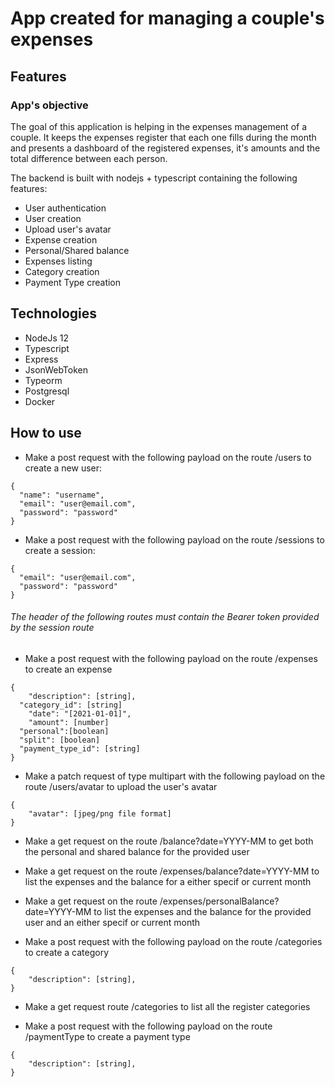 
# App created for managing a couple's expenses

## Features

### App's objective

The goal of this application is helping in the expenses management of a couple. It keeps the expenses register that each one fills during the month and presents a dashboard of the registered expenses, it's amounts and the total difference between each person.


 The backend is built with nodejs + typescript containing the following features:

* User authentication
* User creation
* Upload user's avatar
* Expense creation
* Personal/Shared balance
* Expenses listing
* Category creation
* Payment Type creation

## Technologies

* NodeJs 12
* Typescript
* Express
* JsonWebToken
* Typeorm
* Postgresql
* Docker

## How to use

* Make a post request with the following payload on the route /users to create a new user:
```
{
  "name": "username",
  "email": "user@email.com",
  "password": "password"
}
```

* Make a post request with the following payload on the route /sessions to create a session:
```
{
  "email": "user@email.com",
  "password": "password"
}
```

###### The header of the following routes must contain the Bearer token provided by the session route

* Make a post request with the following payload on the route /expenses to create an expense

```
{
	"description": [string],
  "category_id": [string]
	"date": "[2021-01-01]",
	"amount": [number]
  "personal":[boolean]
  "split": [boolean]
  "payment_type_id": [string]
}
```

* Make a patch request of type multipart with the following payload on the route /users/avatar to upload the user's avatar

```
{
	"avatar": [jpeg/png file format]
}

```
* Make a get request on the route /balance?date=YYYY-MM to get both the personal and shared balance for the provided user

* Make a get request on the route /expenses/balance?date=YYYY-MM to list the expenses and the balance for a either specif or current month

* Make a get request on the route /expenses/personalBalance?date=YYYY-MM to list the expenses and the balance for the provided user and an either specif or current month

* Make a post request with the following payload on the route /categories to create a category

```
{
	"description": [string],
}
```

* Make a get request route /categories to list all the register categories

* Make a post request with the following payload on the route /paymentType to create a payment type

```
{
	"description": [string],
}
